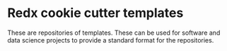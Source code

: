 # Redx cookie cutter templates

These are repositories of templates. These can be used for software and data science projects to provide a standard format for the repositories.
